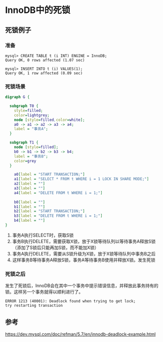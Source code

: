 # InnoDB中的死锁
## 死锁例子
### 准备
```
mysql> CREATE TABLE t (i INT) ENGINE = InnoDB;
Query OK, 0 rows affected (1.07 sec)

mysql> INSERT INTO t (i) VALUES(1);
Query OK, 1 row affected (0.09 sec)
```
### 死锁场景
```dot
digraph G {

  subgraph T0 {
    style=filled;
    color=lightgrey;
    node [style=filled,color=white];
    a0 -> a1 -> a2 -> a3 -> a4;
    label = "事务A";
  }

  subgraph T1 {
    node [style=filled];
    b0 -> b1 -> b2 -> b3 -> b4;
    label = "事务B";
    color=grey
  }

    a0[label = "START TRANSACTION;"]
    a1[label = "SELECT * FROM t WHERE i = 1 LOCK IN SHARE MODE;"]
    a2[label = ""]
    a3[label = ""]
    a4[label = "DELETE FROM t WHERE i = 1;"]
    
    b0[label = ""]
    b1[label = ""]
    b2[label = "START TRANSACTION;"]
    b3[label = "DELETE FROM t WHERE i = 1;"]
    b4[label = ""]
}
```
1. 事务A执行SELECT时，获取S锁
2. 事务B执行DELETE，需要获取X锁，放于X锁等待队列以等待事务A释放S锁（添加了S锁后只能再加S锁，而不能加X锁）
3. 事务A执行DELETE，需要从S锁升级为X锁，放于X锁等待队列中事务B之后
4. 这样事务B等待事务A释放S锁，事务A等待事务B使用并释放X锁。发生死锁
### 死锁之后
发生了死锁后，InnoDB会在其中一个事务中提示错误信息，并释放此事务持有的锁。这样另一个事务就得以顺利进行了。
```
ERROR 1213 (40001): Deadlock found when trying to get lock;
try restarting transaction
```

## 参考
https://dev.mysql.com/doc/refman/5.7/en/innodb-deadlock-example.html